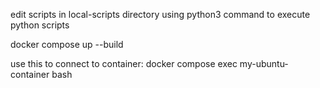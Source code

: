 edit scripts in local-scripts directory
using python3 command to execute python scripts

docker compose up --build

use this to connect to container:
docker compose exec my-ubuntu-container bash
